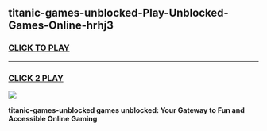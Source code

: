 
## titanic-games-unblocked-Play-Unblocked-Games-Online-hrhj3
<h3>
<a href="https://premium76.site?title=titanic-games-unblocked&ref=25A">CLICK TO PLAY</a></h3>
<hr>

<h3>
<a href="https://premium76.site?title=titanic-games-unblocked&ref=25A">CLICK 2 PLAY</a>
  
</h3>

<a href="https://premium76.site?title=titanic-games-unblocked&ref=25A"><img src="https://clearcache.store/games.png"></a>


**titanic-games-unblocked games unblocked: Your Gateway to Fun and Accessible Online Gaming**
